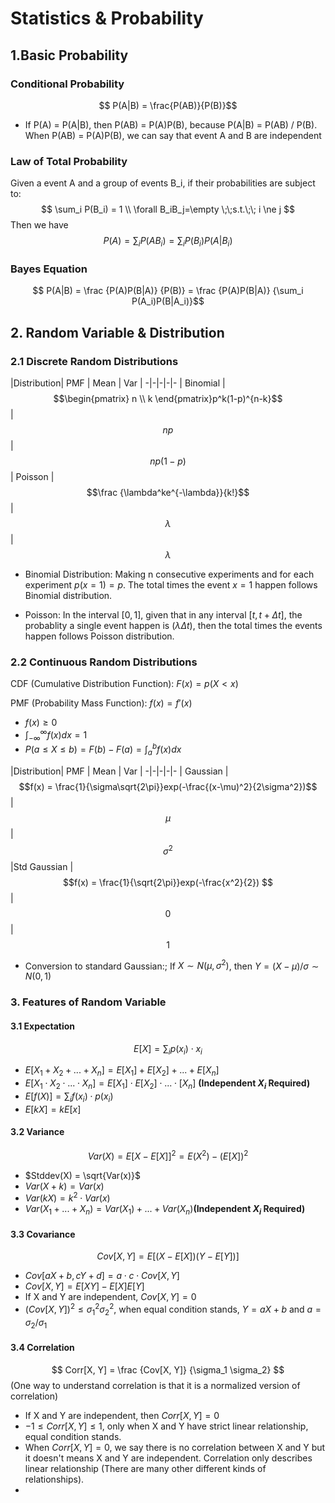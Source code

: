 <script type="text/javascript" src="https://cdn.mathjax.org/mathjax/latest/MathJax.js?config=TeX-AMS_HTML"></script>

# Statistics & Probability
## 1.Basic Probability

### Conditional Probability
$$ P(A|B) = \frac{P(AB)}{P(B)}$$

- If P(A) = P(A|B), then P(AB) = P(A)P(B), because P(A|B) = P(AB) / P(B). When P(AB) = P(A)P(B), we can say that event A and B are independent

### Law of Total Probability
Given a event A and a group of events B_i, if their probabilities are subject to:
$$	\sum_i P(B_i) = 1 \\ \forall B_iB_j=\empty \;\;s.t.\;\; i \ne j $$ 
Then we have 
$$ P(A) = \sum_i P(AB_i) = \sum_iP(B_i)P(A|B_i)$$

### Bayes Equation
$$ P(A|B) = \frac {P(A)P(B|A)} {P(B)} = \frac {P(A)P(B|A)} {\sum_i P(A_i)P(B|A_i)}$$

## 2. Random Variable & Distribution
### 2.1 Discrete Random Distributions
|Distribution| PMF | Mean | Var | 
-|-|-|-|-
| Binomial | $$\begin{pmatrix} n \\ k \end{pmatrix}p^k(1-p)^{n-k}$$ | $$np$$ | $$np(1-p)$$ 
| Poisson | $$\frac {\lambda^ke^{-\lambda}}{k!}$$ | $$\lambda$$ | $$\lambda$$


- Binomial Distribution: Making n consecutive experiments and for each experiment $p(x=1)=p$. The total times the event $x=1$ happen follows Binomial distribution.

- Poisson: In the interval $[0, 1]$, given that in any interval $[t, t+\Delta t]$, the probablity a single event happen is $(\lambda\Delta t)$, then the total times the events happen follows Poisson distribution.

### 2.2 Continuous Random Distributions
CDF (Cumulative Distribution Function): $F(x) = p(X<x)$

PMF (Probability Mass Function): $f(x) = f'(x)$
- $f(x)\ge0$
- $\int_{-\infty}^{\infty}f(x)dx=1$
- $P(a \le X \le b) = F(b) - F(a) = \int_a^bf(x)dx$

|Distribution| PMF | Mean | Var | 
-|-|-|-|-
| Gaussian | $$f(x) = \frac{1}{\sigma\sqrt{2\pi}}exp(-\frac{(x-\mu)^2}{2\sigma^2})$$ | $$\mu$$ | $$\sigma^2$$
|Std Gaussian | $$f(x) = \frac{1}{\sqrt{2\pi}}exp(-\frac{x^2}{2}) $$ | $$0$$ | $$1$$

- Conversion to standard Gaussian:; If $X \sim N(\mu, \sigma^2)$, then $Y=(X-\mu)/\sigma \sim N(0,1)$
 
### 3. Features of Random Variable
#### 3.1 Expectation
$$ E[X] = \sum_i p(x_i)\cdot x_i$$
- $E[X_1+X_2+...+X_n] = E[X_1]+ E[X_2]+...+E[X_n]$
-  $E[X_1\cdot X_2 \cdot ... \cdot X_n] = E[X_1]\cdot E[X_2] \cdot ... \cdot[X_n]$ **(Independent $X_i$ Required)**
- $E[f(X)] = \sum_i f(x_i) \cdot p(x_i)$
- $E[kX] = kE[x]$
#### 3.2 Variance
$$ Var(X) = E[X - E[X]]^2 = E(X^2) - (E[X])^2 $$
- $Stddev(X) = \sqrt{Var(x)}$
- $Var(X+k) = Var(x)$
- $Var(kX) = k^2\cdot Var(x)$
- $Var(X_1+...+X_n) = Var(X_1) + ... + Var(X_n)$**(Independent $X_i$ Required)**

#### 3.3 Covariance

$$ Cov[X, Y] = E[(X-E[X])(Y-E[Y])] $$

- $Cov[aX+b, cY+d] = a\cdot c\cdot Cov[X, Y]$ 
- $Cov[X, Y] = E[XY] - E[X]E[Y]$
- If X and Y are independent, $Cov[X, Y] = 0$
- $(Cov[X, Y])^2 \le \sigma_1^2 \sigma_2^2$,  when equal condition stands, $Y = aX +b$ and $a = \sigma_2 / \sigma_1$

#### 3.4 Correlation
$$ Corr[X, Y] = \frac {Cov[X, Y]} {\sigma_1 \sigma_2} $$
(One way to understand correlation is that it is a normalized version of correlation)

- If X and Y are independent, then $Corr[X, Y] = 0$
- $-1 \le Corr[X, Y] \le 1$, only when X and Y have strict linear relationship, equal condition stands.
- When $Corr[X, Y] = 0$, we say there is no correlation between X and Y but it doesn't means X and Y are independent. Correlation only describes linear relationship (There are many other different kinds of relationships).
- 
<!--stackedit_data:
eyJoaXN0b3J5IjpbLTE0MzgyMTE5MDUsNzY5NDkwMTA4LC0xMj
kzNDkwNDY3LDExNjYxMTkwOTgsMTQ4NTUyMjI5MywxMjEyNjE0
Nzk4LDYxMzIxNDA1OSwtMTc4NTA1MDgyMyw3MjU1NDU1OTcsMT
kzMDM3NDU0NiwxNDkwMzIxODM2LC02MDMyNjA3NTEsMzcyOTUw
NTkzLC01NTM4OTc5MjEsMTIzMzEzMTMyNCwtMTEwNjMwNTI2MC
wxOTU2MzczNTEsMTUxMDA2MDYwMCwxNjQwOTQ4ODczLDEzMzQy
MDA5NTddfQ==
-->